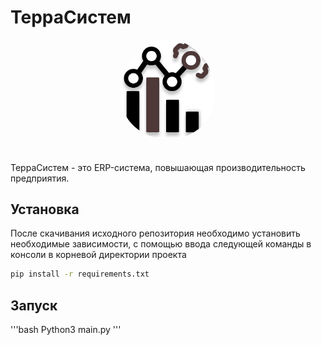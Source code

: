 # ТерраСистем

<div align="center">
    <img src="https://github.com/JuriMalahov/TerraSystem/blob/main/TerraSystem.png" alt="TerraSystem-logo" width="30%"  style="border-radius: 50%; padding-bottom: 20px"/>
</div>

ТерраСистем - это ERP-система, повышающая производительность предприятия.

## Установка

После скачивания исходного репозитория необходимо установить необходимые зависимости, с помощью ввода следующей команды в консоли в корневой директории проекта
```bash
pip install -r requirements.txt
```

## Запуск

'''bash
Python3 main.py
'''
